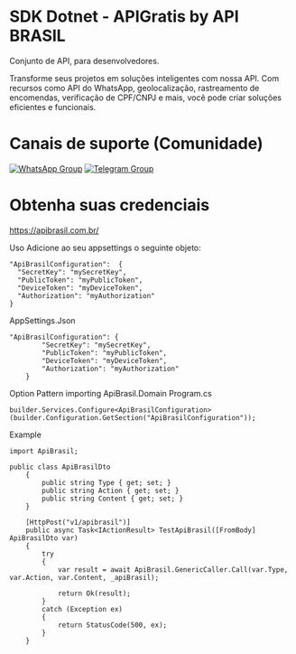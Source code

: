 # SDK Dotnet - APIGratis by API BRASIL
Conjunto de API, para desenvolvedores.

Transforme seus projetos em soluções inteligentes com nossa API. Com recursos como API do WhatsApp, geolocalização, rastreamento de encomendas, verificação de CPF/CNPJ e mais, você pode criar soluções eficientes e funcionais.

# Canais de suporte (Comunidade)
[![WhatsApp Group](https://img.shields.io/badge/WhatsApp-Group-25D366?logo=whatsapp)](https://chat.whatsapp.com/KsPendingrUGIPWvUBYAjI1ogaGs)
[![Telegram Group](https://img.shields.io/badge/Telegram-Group-32AFED?logo=telegram)](https://t.me/apigratisoficial)

# Obtenha suas credenciais
https://apibrasil.com.br/

Uso 
Adicione ao seu appsettings o seguinte objeto:
```
"ApiBrasilConfiguration":  {
  "SecretKey": "mySecretKey",
  "PublicToken": "myPublicToken",
  "DeviceToken": "myDeviceToken",
  "Authorization": "myAuthorization"
}
```

AppSettings.Json
```
"ApiBrasilConfiguration": {
        "SecretKey": "mySecretKey",
        "PublicToken": "myPublicToken",
        "DeviceToken": "myDeviceToken",
        "Authorization": "myAuthorization"
    }
```

Option Pattern importing ApiBrasil.Domain
Program.cs
```
builder.Services.Configure<ApiBrasilConfiguration>(builder.Configuration.GetSection("ApiBrasilConfiguration"));
```

Example
```
import ApiBrasil;

public class ApiBrasilDto
    {
        public string Type { get; set; }
        public string Action { get; set; }
        public string Content { get; set; }
    }

    [HttpPost("v1/apibrasil")]
    public async Task<IActionResult> TestApiBrasil([FromBody] ApiBrasilDto var)
    {
        try
        {
            var result = await ApiBrasil.GenericCaller.Call(var.Type, var.Action, var.Content, _apiBrasil);

            return Ok(result);
        }
        catch (Exception ex)
        {
            return StatusCode(500, ex);
        }
    }
```
